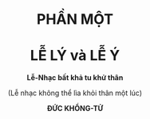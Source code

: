 # <center>PHẦN MỘT</center>

# <center>LỄ LÝ và LỄ Ý</center>

<center>
  
  **Lễ-Nhạc bất khả tu khử thân**
  
  (Lễ nhạc không thể lìa khỏi thân một lúc)
  
  **ĐỨC KHỔNG-TỬ**
</center>
